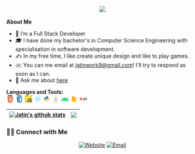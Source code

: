 <p align="center"><a href="https://JatinThakur2.github.io"><img width="20%" src="https://logos.textgiraffe.com/logos/logo-name/Jatin-designstyle-boots-m.png" /></a></p>

**About Me**

- 🌱 I’m a Full Stack Developer
- 🎓 I have done my bachelor's in Computer Science Engineering with specialisation in software development.
- ✍️ In my free time, I like create unique design and like to play games.
- ✉️ You can me email at jatinwork9@gmail.com! I'll try to respond as soon as I can.
- 💬 Ask me about [here](https://github.com/JatinThakur2/JatinThakur2/issues)



**Languages and Tools:**  
<code><img height="20" src="https://raw.githubusercontent.com/github/explore/80688e429a7d4ef2fca1e82350fe8e3517d3494d/topics/html/html.png"></code> 
<code><img height="20" src="https://raw.githubusercontent.com/github/explore/80688e429a7d4ef2fca1e82350fe8e3517d3494d/topics/css/css.png"></code>
<code><img height="20" src="https://raw.githubusercontent.com/github/explore/80688e429a7d4ef2fca1e82350fe8e3517d3494d/topics/javascript/javascript.png"></code>
<code><img height="20" src="https://raw.githubusercontent.com/github/explore/80688e429a7d4ef2fca1e82350fe8e3517d3494d/topics/react/react.png"></code>
<code><img height="20" src="https://raw.githubusercontent.com/github/explore/80688e429a7d4ef2fca1e82350fe8e3517d3494d/topics/python/python.png"></code>
<code><img height="20" src="https://raw.githubusercontent.com/github/explore/80688e429a7d4ef2fca1e82350fe8e3517d3494d/topics/java/java.png"></code> 
<code><img height="20" src="https://raw.githubusercontent.com/github/explore/80688e429a7d4ef2fca1e82350fe8e3517d3494d/topics/android/android.png"></code> 
<code><img height="20" src="https://raw.githubusercontent.com/github/explore/80688e429a7d4ef2fca1e82350fe8e3517d3494d/topics/firebase/firebase.png"></code>
<code><img height="20" src="https://raw.githubusercontent.com/github/explore/80688e429a7d4ef2fca1e82350fe8e3517d3494d/topics/git/git.png"></code>
  

| <a href="https://github.com/JatinThakur2/github-readme-stats"><img align="center" src="https://github-readme-stats.vercel.app/api?username=JatinThakur2&show_icons=true&include_all_commits=true&theme=buefy&hide_border=true" alt="Jatin's github stats" /></a> | <a href="https://github.com/JatinThakur2/github-readme-stats"><img align="center" src="https://github-readme-stats.vercel.app/api/top-langs/?username=JatinThakur2&layout=compact&theme=buefy&hide_border=true" /></a> |
| ------------- | ------------- |
<h3> 🤝🏻 Connect with Me </h3>

<p align="center">
<a href="https://jatinthakur.netlify.com/"><img alt="Website" src="https://img.shields.io/badge/Website-www.jatinthakur.netlify.com-blue?style=flat-square&logo=google-chrome"></a>
<a href="mailto:jatinwork9@gmail.com"><img alt="Email" src="https://img.shields.io/badge/Email-jatinwork9@gmail.com-blue?style=flat-square&logo=gmail"></a>
</p>
